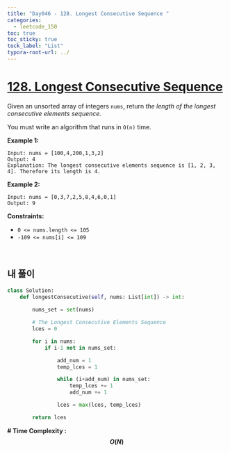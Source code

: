 ```yaml
---
title: "Day046 - 128. Longest Consecutive Sequence "
categories:
  - leetcode_150
toc: true
toc_sticky: true
tock_label: "List"
typora-root-url: ../
---
```


# [128. Longest Consecutive Sequence](https://leetcode.com/problems/longest-consecutive-sequence/)

Given an unsorted array of integers `nums`, return *the length of the longest consecutive elements sequence.*

You must write an algorithm that runs in `O(n)` time.

 

**Example 1:**

```
Input: nums = [100,4,200,1,3,2]
Output: 4
Explanation: The longest consecutive elements sequence is [1, 2, 3, 4]. Therefore its length is 4.
```

**Example 2:**

```
Input: nums = [0,3,7,2,5,8,4,6,0,1]
Output: 9
```

 

**Constraints:**

- `0 <= nums.length <= 105`
- `-109 <= nums[i] <= 109`

<br>

## **내 풀이**

```python
class Solution:
    def longestConsecutive(self, nums: List[int]) -> int:
     
        nums_set = set(nums)

        # The Longest Consecutive Elements Sequence
        lces = 0

        for i in nums:
            if i-1 not in nums_set:

                add_num = 1
                temp_lces = 1

                while (i+add_num) in nums_set:
                    temp_lces += 1
                    add_num += 1

                lces = max(lces, temp_lces)

        return lces
```




**\# Time Complexity  : $$O(N)$$** 

<br>

```python
```

